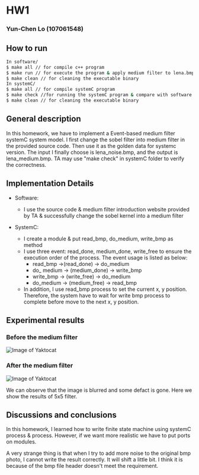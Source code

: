 # HW1  
### Yun-Chen Lo (107061548)

## How to run
```bash
In software/ 
$ make all // for compile c++ program
$ make run // for execute the program & apply medium filter to lena.bmp
$ make clean // for cleaning the executable binary
In systemC/
$ make all // for compile systemC program
$ make check //for running the systemC program & compare with software version of the code
$ make clean // for cleaning the executable binary
```

## General description
In this homework, we have to implement a Event-based medium filter systemC system model. 
I first change the sobel filter into medium filter in the provided source code. Then use it as the golden data for systemc version. The input I finally choose is lena\_noise.bmp, and the output is lena\_medium.bmp. TA may use "make check" in systemC folder to verify the correctness.

## Implementation Details
- Software: 
	- I use the source code & medium filter introduction website provided by TA & successfully change the sobel kernel into a medium filter


- SystemC:
	- I create a module & put read\_bmp, do\_medium, write\_bmp as method
	- I use three event: read_done, medium_done, write_free to ensure the execution order of the process. The event usage is listed as below:
		- read\_bmp ->(read_done) -> do\_medium
		- do\_ medium -> (medium_done) -> write\_bmp
		- write\_bmp -> (write_free) -> do\_medium
		- do\_medium -> (medium_free) -> read\_bmp
	- In addition, I use read\_bmp process to set the current x, y position. Therefore, the system have to wait for write bmp process to complete before move to the next x, y position.



## Experimental results
### Before the medium filter
 
![Image of Yaktocat](https://i.imgur.com/GhhChbU.png)

### After the medium filter

![Image of Yaktocat](https://i.imgur.com/nZgSpa5.png)

We can observe that the image is blurred and some defact is gone. Here we show the results of 5x5 filter.

## Discussions and conclusions
In this homework, I learned how to write finite state machine using systemC process & process. However, if we want more realistic we have to put ports on modules.

A very strange thing is that when I try to add more noise to the original bmp photo, I cannot write the result correctly. It will shift a little bit. I think it is because of the bmp file header doesn't meet the requirement.